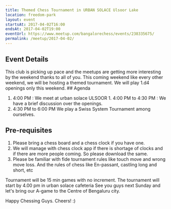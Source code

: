 ```yaml
---
title: Themed Chess Tournament in URBAN SOLACE Ulsoor Lake 
location: freedom-park
layout: event
startsAt: 2017-04-02T16:00
endsAt: 2017-04-02T19:00
eventUrl: https://www.meetup.com/bangalorechess/events/238335675/
permalink: /meetup/2017-04-02/
---
```

## Event Details
This club is picking up pace and the meetups are getting more interesting by the weekend thanks to all of you. This coming weekend like every other weekend, we will be hosting a themed tournament. We will play 1.d4 openings only this weekend. ## Agenda
1. 4:00 PM : We meet at urban solace ULSOOR 1. 4:00 PM to 4:30 PM : We have a brief discussion over the openings.
1. 4:30 PM to 6:00 PM We play a Swiss System Tournament among ourselves.

## Pre-requisites
1. Please bring a chess board and a chess clock if you have one.
1. We will manage with chess clock app if there is shortage of clocks and if there are more people coming. So please download the same.
1. Please be familiar with fide tournament rules like touch move and wrong move loss. And the rules of chess like En-passant, castling long and short, etc

Tournament will be 15 min games with no increment. The tournament will start by 4.00 pm in urban solace cafeteria See you guys next Sunday and let's bring our A-game to the Centre of Bengaluru city.

Happy Chessing Guys. Cheers! :)


